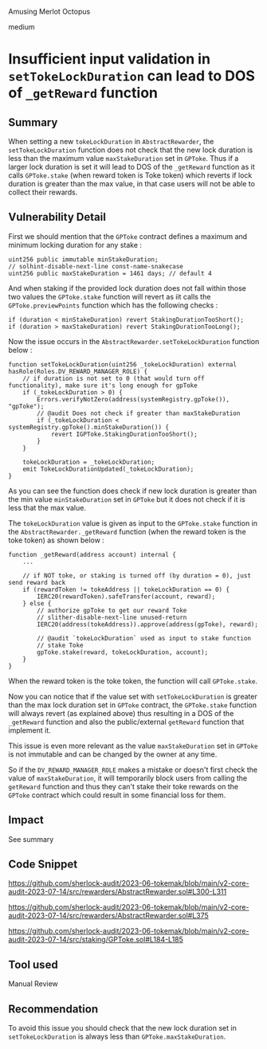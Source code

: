 Amusing Merlot Octopus

medium

# Insufficient input validation in `setTokeLockDuration` can lead to DOS of `_getReward` function
## Summary

When setting a new `tokeLockDuration` in `AbstractRewarder`, the `setTokeLockDuration` function does not check that the new lock duration is less than the maximum value `maxStakeDuration` set in `GPToke`. Thus if a larger lock duration is set it will lead to DOS of the `_getReward` function as it calls `GPToke.stake` (when reward token is Toke token) which reverts if lock duration is greater than the max value, in that case users will not be able to collect their rewards.

## Vulnerability Detail

First we should mention that the `GPToke` contract defines a maximum and minimum locking duration for any stake :

```solidity
uint256 public immutable minStakeDuration;
// solhint-disable-next-line const-name-snakecase
uint256 public maxStakeDuration = 1461 days; // default 4
```

And when staking if the provided lock duration does not fall within those two values the `GPToke.stake` function will revert as iit calls the `GPToke.previewPoints` function which has the following checks :

```solidity
if (duration < minStakeDuration) revert StakingDurationTooShort();
if (duration > maxStakeDuration) revert StakingDurationTooLong();
```

Now the issue occurs in the `AbstractRewarder.setTokeLockDuration` function below :

```solidity
function setTokeLockDuration(uint256 _tokeLockDuration) external hasRole(Roles.DV_REWARD_MANAGER_ROLE) {
    // if duration is not set to 0 (that would turn off functionality), make sure it's long enough for gpToke
    if (_tokeLockDuration > 0) {
        Errors.verifyNotZero(address(systemRegistry.gpToke()), "gpToke");
        // @audit Does not check if greater than maxStakeDuration
        if (_tokeLockDuration < systemRegistry.gpToke().minStakeDuration()) {
            revert IGPToke.StakingDurationTooShort();
        }
    }

    tokeLockDuration = _tokeLockDuration;
    emit TokeLockDurationUpdated(_tokeLockDuration);
}
```

As you can see the function does check if new lock duration is greater than the min value `minStakeDuration` set in `GPToke` but it does not check if it is less that the max value.

The `tokeLockDuration` value is given as input to the `GPToke.stake` function in the `AbstractRewarder._getReward` function (when the reward token is the toke token) as shown below :

```solidity
function _getReward(address account) internal {
    ...

    // if NOT toke, or staking is turned off (by duration = 0), just send reward back
    if (rewardToken != tokeAddress || tokeLockDuration == 0) {
        IERC20(rewardToken).safeTransfer(account, reward);
    } else {
        // authorize gpToke to get our reward Toke
        // slither-disable-next-line unused-return
        IERC20(address(tokeAddress)).approve(address(gpToke), reward);

        // @audit `tokeLockDuration` used as input to stake function
        // stake Toke
        gpToke.stake(reward, tokeLockDuration, account);
    }
}
```

When the reward token is the toke token, the function will call `GPToke.stake`.

Now you can notice that if the value set with `setTokeLockDuration` is greater than the max lock duration set in `GPToke` contract, the `GPToke.stake` function will always revert (as explained above) thus resulting in a DOS of the `_getReward` function and also the public/external `getReward` function that implement it.

This issue is even more relevant as the value `maxStakeDuration` set in `GPToke` is not immutable and can be changed by the owner at any time.

So if the `DV_REWARD_MANAGER_ROLE` makes a mistake or doesn't first check the value of `maxStakeDuration`, it will temporarily block users from calling the `getReward` function and thus they can't stake their toke rewards on the `GPToke` contract which could result in some financial loss for them.

## Impact

See summary

## Code Snippet

https://github.com/sherlock-audit/2023-06-tokemak/blob/main/v2-core-audit-2023-07-14/src/rewarders/AbstractRewarder.sol#L300-L311

https://github.com/sherlock-audit/2023-06-tokemak/blob/main/v2-core-audit-2023-07-14/src/rewarders/AbstractRewarder.sol#L375

https://github.com/sherlock-audit/2023-06-tokemak/blob/main/v2-core-audit-2023-07-14/src/staking/GPToke.sol#L184-L185

## Tool used

Manual Review

## Recommendation

To avoid this issue you should check that the new lock duration set in `setTokeLockDuration` is always less than `GPToke.maxStakeDuration`.
